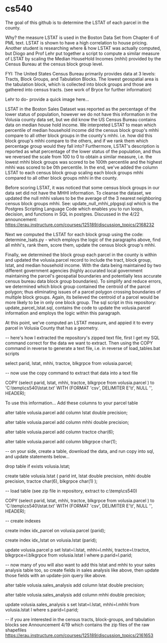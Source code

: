 # cs540
The goal of this github is to determine the LSTAT of each parcel in the county.  

Why?  the measure LSTAT is used in the Boston Data Set from Chapter 6 of PML text.  LSTAT is shown to have a high correlation to house pricing.  Another student is researching where & how LSTAT was actually computed, but Diogo and Prof Lehr put together a script to compute a similar measure of LSTAT by scaling the Median HouseHold Incomes (mhhi) provided by the Census Bureau at the census block group level.  

FYI:  The United States Census Bureau primarily provides data at 3 levels:  Tracts, Block Groups, and Tabulation Blocks.  The lowest geospatial area is the tabulation block, which is collected into block groups and those are gathered into census tracts.  (see work of Bryce for further information)

Lehr to do- provide a quick image here...

LSTAT in the Boston Sales Dataset was reported as the percentage of the lower status of population, however we do not have this information in the Volusia county data set, but we did know the US Census Bureau contains data on median house hold income.  We interpreted LSTAT to mean which percentile of median household income did the census block group's mhhi compare to all other block groups in the county's mhhi.  i.e. how did this block group's mhhi compare to the others, and if we rank them which percentage group would they fall into?  Furthermore, LSTAT's description is reported as what percentage of the lower status of the population, and thus we reversed the scale from 100 to 0 to obtain a similar measure, i.e. the lowest mhhi block groups was scored to be 100th percentile and the highest mhhi was scored to be 0th percentile.  In the end, we've added the column LSTAT to each census block group scaling each block groups mhhi compared to all other block groups mhhi in the county.

Before scoring LSTAT, it was noticed that some census block groups in our data set did not have the MHHI information.  To cleanse the dataset, we updated the null mhhi values to be the average of the 3 nearest neighboring census block groups mhhi.   See:  update_null_mhhi_plpgsql.sql  which is the Postgres Scripting Language Code which enables you to run loops, decision, and functions in SQL in postgres.  Discussed in the 4/22 announcement:  https://erau.instructure.com/courses/125189/discussion_topics/2168232

Next we computed the LSTAT for each block group using the code:  determine_lsats.py - which employs the logic of the paragraphs above, find all mhhi's, rank them, score them, update the census block group's mhhi.

Finally, we determined the block group each parcel in the county is within and updated the volusia.parcel record to include the tract, block group, lstat, and median household income.  With the data being maintained by two different government agencies (highly accurated local government maintaining the parcel's geospatial boundaries and potentially less accurate census bureau data block group boundaries).  To simplify and reduce errors, we determined which block group contained the centroid of the parcel polygon; thus eliminating issues of a parcel polygon crossing boundaries of multiple block groups.  Again, its believed the centroid of a parcel would be more likely to be in only one block group.   The sql script in this repository:  update_parcel_lstat.sql, contains the code to update the volusia.parcel information and employs the logic within this paragraph.

At this point, we've computed an LSTAT measure, and appied it to every parcel in Volusia County that has a geometry.

-- here's how I extracted the repository's zipped text file, first I get my SQL command correct for the data we want to extract.  Then using the COPY command in reverse to generate a text file, i.e. in reverse of load_tables.bat scripts

select parid, lstat, mhhi, tractce, blkgrpce from volusia.parcel;

-- now use the copy command to extract that data into a text file

COPY (select parid, lstat, mhhi, tractce, blkgrpce from volusia.parcel ) to 'C:\temp\cs540\lstat.txt' WITH (FORMAT 'csv', DELIMITER E'\t', NULL '', HEADER);



To use this information... Add these columns to your parcel table

alter table volusia.parcel add column lstat double precision;

alter table volusia.parcel add column mhhi double precision;

alter table volusia.parcel add column tractce char(6);

alter table volusia.parcel add column blkgrpce char(1);

-- on your side, create a table, download the data, and run copy into sql, and update statements below...

drop table if exists volusia.lstat;

create table volusia.lstat
(
parid int,
lstat double precision,
mhhi double precision,
tractce char(6),
blkgrpce char(1)
);

-- load table (see zip file in repository, extract to c:\temp\cs540)

COPY (select parid, lstat, mhhi, tractce, blkgrpce from volusia.parcel ) to 'C:\temp\cs540\lstat.txt' WITH (FORMAT 'csv', DELIMITER E'\t', NULL '', HEADER);

-- create indexes

create index idx_parcel on volusia.parcel (parid);

create index idx_lstat on volusia.lstat (parid);

update volusia.parcel p set lstat=l.lstat, mhhi=l.mhhi, tractce=l.tractce, blkgrpce=l.blkgrpce from volusia.lstat l where p.parid=l.parid;

-- now many of you will also want to add this lstat and mhhi to your sales analysis table too, so create fields in sales analysis like above, then update those fields with an update-join query like above.


alter table volusia.sales_analysis add column lstat double precision;

alter table volusia.sales_analysis add column mhhi double precision;

update volusia.sales_analysis s set lstat=l.lstat, mhhi=l.mhhi from volusia.lstat l where s.parid=l.parid;

-- if you are interested in the census tracts, block-groups, and tabulation blocks see Announcement 4/19 which contains the zip files of the raw shapefiles
https://erau.instructure.com/courses/125189/discussion_topics/2161653


